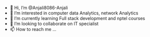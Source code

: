 - 👋 Hi, I’m @Anjali8086-Anjali
- 👀 I’m interested in computer data Analytics, network Analytics 
- 🌱 I’m currently learning Full stack development and nptel courses
- 💞️ I’m looking to collaborate on IT specialist 
- 📫 How to reach me ...

<!---
Anjali8086-Anjali/Anjali8086-Anjali is a ✨ special ✨ repository because its `README.md` (this file) appears on your GitHub profile.
You can click the Preview link to take a look at your changes.
--->
